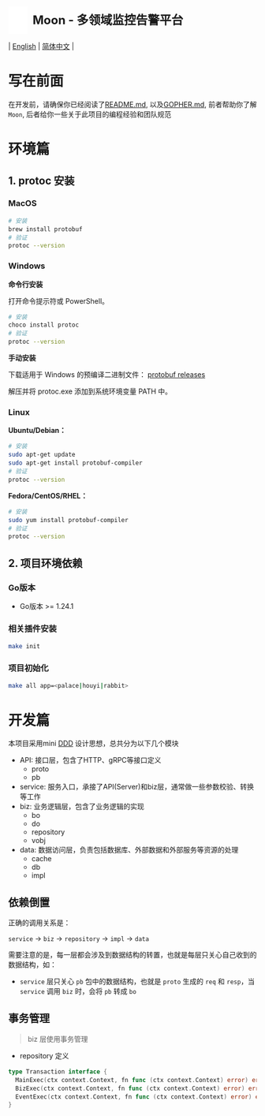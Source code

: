 <div style="display: flex; align-items: center;">
  <img 
    src="../images/logo.svg" 
    alt="Logo" 
    style="height: 4em; width: auto; vertical-align: middle; margin-right: 10px;" 
  />
  <h1 style="margin: 0; font-size: 24px; line-height: 1.5;">Moon - 多领域监控告警平台</h1>
</div>

| [English](DEV.md) | [简体中文](DEV.zh-CN.md) |

# 写在前面

在开发前，请确保你已经阅读了[README.md](../README.zh-CN.md), 以及[GOPHER.md](./GOPHER.zh-CN.md), 前者帮助你了解`Moon`,
后者给你一些关于此项目的编程经验和团队规范

# 环境篇

## 1. protoc 安装

### MacOS

```bash
# 安装
brew install protobuf
# 验证
protoc --version
```

### Windows

**命令行安装**

打开命令提示符或 PowerShell。

```bash
# 安装
choco install protoc
# 验证
protoc --version
```

**手动安装**

下载适用于 Windows 的预编译二进制文件：
[protobuf releases](https://github.com/protocolbuffers/protobuf/releases)

解压并将 protoc.exe 添加到系统环境变量 PATH 中。

### Linux

**Ubuntu/Debian：**

```bash
# 安装
sudo apt-get update
sudo apt-get install protobuf-compiler
# 验证
protoc --version
```

**Fedora/CentOS/RHEL：**

```bash
# 安装
sudo yum install protobuf-compiler
# 验证
protoc --version
```

## 2. 项目环境依赖

### Go版本

* Go版本 >= 1.24.1

### 相关插件安装

```bash
make init
```

### 项目初始化

```bash
make all app=<palace|houyi|rabbit>
```

# 开发篇

本项目采用mini [DDD](https://www.google.com/search?q=DDD) 设计思想，总共分为以下几个模块

* API: 接口层，包含了HTTP、gRPC等接口定义
    * proto
    * pb
* service: 服务入口，承接了API(Server)和biz层，通常做一些参数校验、转换等工作
* biz: 业务逻辑层，包含了业务逻辑的实现
    * bo
    * do
    * repository
    * vobj
* data: 数据访问层，负责包括数据库、外部数据和外部服务等资源的处理
    * cache
    * db
    * impl

## 依赖倒置

正确的调用关系是：

`service` -> `biz` -> `repository` -> `impl` -> `data`

需要注意的是，每一层都会涉及到数据结构的转置，也就是每层只关心自己收到的数据结构，如：

- `service` 层只关心 `pb` 包中的数据结构，也就是 `proto` 生成的 `req` 和 `resp`，当 `service` 调用 `biz` 时，会将 `pb`
  转成 `bo`

## 事务管理

> biz 层使用事务管理

* repository 定义

```go
type Transaction interface {
  MainExec(ctx context.Context, fn func (ctx context.Context) error) error
  BizExec(ctx context.Context, fn func (ctx context.Context) error) error
  EventExec(ctx context.Context, fn func (ctx context.Context) error) error
}
```
